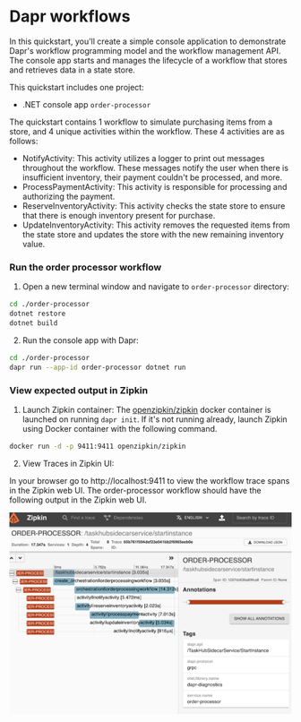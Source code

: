 # Dapr workflows

In this quickstart, you'll create a simple console application to demonstrate Dapr's workflow programming model and the workflow management API. The console app starts and manages the lifecycle of a workflow that stores and retrieves data in a state store.

This quickstart includes one project:

- .NET console app `order-processor` 

The quickstart contains 1 workflow to simulate purchasing items from a store, and 4 unique activities within the workflow. These 4 activities are as follows:

- NotifyActivity: This activity utilizes a logger to print out messages throughout the workflow. These messages notify the user when there is insufficient inventory, their payment couldn't be processed, and more.
- ProcessPaymentActivity: This activity is responsible for processing and authorizing the payment.
- ReserveInventoryActivity: This activity checks the state store to ensure that there is enough inventory present for purchase.
- UpdateInventoryActivity: This activity removes the requested items from the state store and updates the store with the new remaining inventory value.

### Run the order processor workflow

1. Open a new terminal window and navigate to `order-processor` directory: 

<!-- STEP
name: Install Dotnet dependencies
-->

```bash
cd ./order-processor
dotnet restore
dotnet build
```

<!-- END_STEP -->
2. Run the console app with Dapr: 

<!-- STEP
name: Run order-processor service
expected_stdout_lines:
  - '== APP ==       There are now: 90 Cars left in stock'
  - '== APP == Workflow Status: Completed'
  - "Exited App successfully"
expected_stderr_lines:
output_match_mode: substring
background: true
sleep: 15
-->
    
```bash
cd ./order-processor
dapr run --app-id order-processor dotnet run
```

<!-- END_STEP -->

### View expected output in Zipkin
1. Launch Zipkin container:
The [openzipkin/zipkin](https://hub.docker.com/r/openzipkin/zipkin/) docker container is launched on running `dapr init`. If it's not running already, launch Zipkin using Docker container with the following command.

```bash
docker run -d -p 9411:9411 openzipkin/zipkin
```

2. View Traces in Zipkin UI:

In your browser go to http://localhost:9411 to view the workflow trace spans in the Zipkin web UI. The order-processor workflow should have the following output in the Zipkin web UI. 

<img src="img/workflow-trace-spans-zipkin.png">



